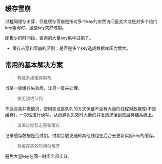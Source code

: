 ## 缓存雪崩
过程同缓存击穿，但是缓存雪崩是指对多个key的突然访问量变大或是对多个热门key查询时，这些key突然过期。

即极少的时间段，查询的大量key集中过期了。

* 缓存击穿和雪崩的区别：是否是多个key造成数据库压力增大。

## 常用的基本解决方案

> 构建多级缓存架构

当某一级缓存失效后，让另一级来处理。

> 使用锁或队列

不适合高并发情况，使用锁或是队列的方式保证不会有大量的线程对数据库(不是缓存)，一次性进行读写，从而避免失效时大量的并发请求落到底层存储系统上。

> 设置过期标志更新缓存

记录缓存数据是否过期，过期会触发通知其他线程在后台去更新实际key的缓存。

> 将缓存实效时间分散开

避免大量key在同一时间全部实效。